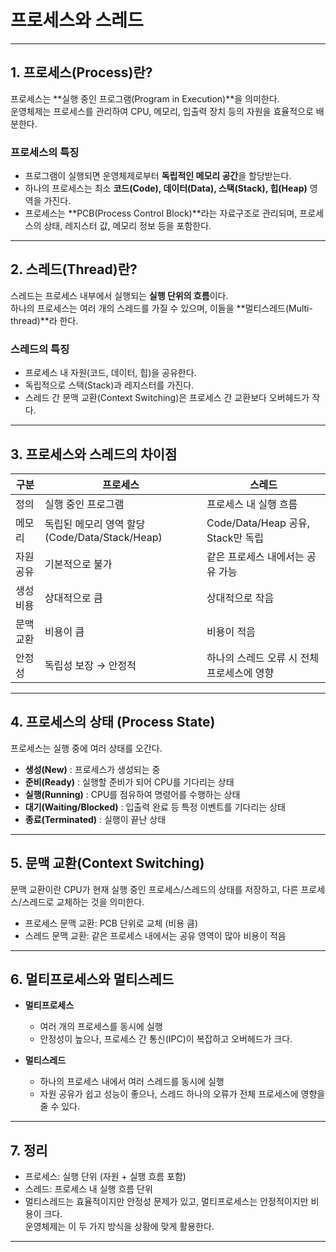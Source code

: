 # 프로세스와 스레드

---

## 1. 프로세스(Process)란?

프로세스는 **실행 중인 프로그램(Program in Execution)**을 의미한다.  
운영체제는 프로세스를 관리하여 CPU, 메모리, 입출력 장치 등의 자원을 효율적으로 배분한다.  

### 프로세스의 특징
- 프로그램이 실행되면 운영체제로부터 **독립적인 메모리 공간**을 할당받는다.
- 하나의 프로세스는 최소 **코드(Code), 데이터(Data), 스택(Stack), 힙(Heap)** 영역을 가진다.
- 프로세스는 **PCB(Process Control Block)**라는 자료구조로 관리되며, 프로세스의 상태, 레지스터 값, 메모리 정보 등을 포함한다.

---

## 2. 스레드(Thread)란?

스레드는 프로세스 내부에서 실행되는 **실행 단위의 흐름**이다.  
하나의 프로세스는 여러 개의 스레드를 가질 수 있으며, 이들을 **멀티스레드(Multi-thread)**라 한다.  

### 스레드의 특징
- 프로세스 내 자원(코드, 데이터, 힙)을 공유한다.
- 독립적으로 스택(Stack)과 레지스터를 가진다.
- 스레드 간 문맥 교환(Context Switching)은 프로세스 간 교환보다 오버헤드가 작다.

---

## 3. 프로세스와 스레드의 차이점

| 구분 | 프로세스 | 스레드 |
|------|----------|---------|
| 정의 | 실행 중인 프로그램 | 프로세스 내 실행 흐름 |
| 메모리 | 독립된 메모리 영역 할당 (Code/Data/Stack/Heap) | Code/Data/Heap 공유, Stack만 독립 |
| 자원 공유 | 기본적으로 불가 | 같은 프로세스 내에서는 공유 가능 |
| 생성 비용 | 상대적으로 큼 | 상대적으로 작음 |
| 문맥 교환 | 비용이 큼 | 비용이 적음 |
| 안정성 | 독립성 보장 → 안정적 | 하나의 스레드 오류 시 전체 프로세스에 영향 |

---

## 4. 프로세스의 상태 (Process State)

프로세스는 실행 중에 여러 상태를 오간다.

- **생성(New)** : 프로세스가 생성되는 중
- **준비(Ready)** : 실행할 준비가 되어 CPU를 기다리는 상태
- **실행(Running)** : CPU를 점유하여 명령어를 수행하는 상태
- **대기(Waiting/Blocked)** : 입출력 완료 등 특정 이벤트를 기다리는 상태
- **종료(Terminated)** : 실행이 끝난 상태

---

## 5. 문맥 교환(Context Switching)

문맥 교환이란 CPU가 현재 실행 중인 프로세스/스레드의 상태를 저장하고, 다른 프로세스/스레드로 교체하는 것을 의미한다.  

- 프로세스 문맥 교환: PCB 단위로 교체 (비용 큼)  
- 스레드 문맥 교환: 같은 프로세스 내에서는 공유 영역이 많아 비용이 적음  

---

## 6. 멀티프로세스와 멀티스레드

- **멀티프로세스**  
  - 여러 개의 프로세스를 동시에 실행  
  - 안정성이 높으나, 프로세스 간 통신(IPC)이 복잡하고 오버헤드가 크다.  

- **멀티스레드**  
  - 하나의 프로세스 내에서 여러 스레드를 동시에 실행  
  - 자원 공유가 쉽고 성능이 좋으나, 스레드 하나의 오류가 전체 프로세스에 영향을 줄 수 있다.  

---

## 7. 정리

- 프로세스: 실행 단위 (자원 + 실행 흐름 포함)  
- 스레드: 프로세스 내 실행 흐름 단위  
- 멀티스레드는 효율적이지만 안정성 문제가 있고, 멀티프로세스는 안정적이지만 비용이 크다.  
운영체제는 이 두 가지 방식을 상황에 맞게 활용한다.

---
